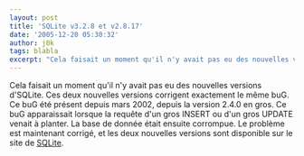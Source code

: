 ```yaml
---
layout: post
title: 'SQLite v3.2.8 et v2.8.17'
date: '2005-12-20 05:30:32'
author: j0k
tags: blabla
excerpt: "Cela faisait un moment qu'il n'y avait pas eu des nouvelles versions d'SQLite. Ces deux nouvelles versions corrigent exactement le même buG. Ce buG été présent depuis mars 2002, depuis la version 2.4.0 en gros.     \nCe buG apparaissait lorsque la requête d'un gros INSERT ou d'un gros UPDATE venait à planter. La base de donnée était ensuite corrompue.   Le      …"
---
```


Cela faisait un moment qu'il n'y avait pas eu des nouvelles versions d'SQLite. Ces deux nouvelles versions corrigent exactement le même buG. Ce buG été présent depuis mars 2002, depuis la version 2.4.0 en gros.
Ce buG apparaissait lorsque la requête d'un gros INSERT ou d'un gros UPDATE venait à planter. La base de donnée était ensuite corrompue.   Le problème est maintenant corrigé, et les deux nouvelles versions sont disponible sur le site de [SQLite](http://www.sqlite.org/download.html).
